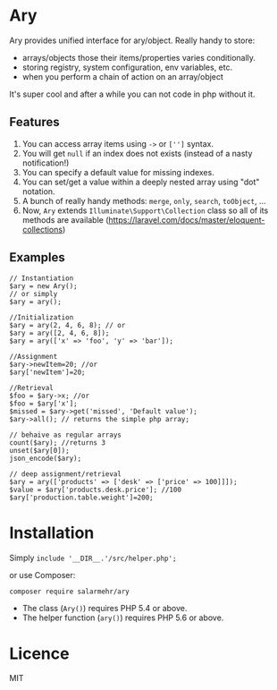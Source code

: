 Ary 
===

Ary provides unified interface for ary/object. Really handy to store:
 
 - arrays/objects those their items/properties varies conditionally.
 - storing registry, system configuration, env variables, etc.
 - when you perform a chain of action on an array/object
 
 It's super cool and after a while you can not code in php without it.

Features
---------
1. You can access array items using `->` or `['']` syntax.
2. You will get `null` if an index does not exists (instead of a nasty notification!)
3. You can specify a default value for missing indexes.
4. You can set/get a value within a deeply nested array using "dot" notation.
5. A bunch of really handy methods: `merge`, `only`, `search`, `toObject`, ... 
6. Now, `Ary` extends `Illuminate\Support\Collection` class so all of its methods are available (https://laravel.com/docs/master/eloquent-collections)

Examples
--------
~~~~~
// Instantiation
$ary = new Ary();
// or simply
$ary = ary();

//Initialization
$ary = ary(2, 4, 6, 8); // or
$ary = ary([2, 4, 6, 8]); 
$ary = ary(['x' => 'foo', 'y' => 'bar']);

//Assignment
$ary->newItem=20; //or
$ary['newItem']=20;

//Retrieval
$foo = $ary->x; //or
$foo = $ary['x'];
$missed = $ary->get('missed', 'Default value');
$ary->all(); // returns the simple php array;

// behaive as regular arrays
count($ary); //returns 3
unset($ary[0]); 
json_encode($ary);

// deep assignment/retrieval
$ary = ary(['products' => ['desk' => ['price' => 100]]]);
$value = $ary['products.desk.price']; //100
$ary['production.table.weight']=200; 

~~~~~~

Installation
============
Simply `include '__DIR__.'/src/helper.php';`

or use Composer:
    
    composer require salarmehr/ary
    
* The class (`Ary()`) requires PHP 5.4 or above.
* The helper function (`ary()`) requires PHP 5.6 or above. 
    
Licence
=======
MIT